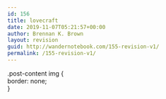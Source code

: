 ```yaml
---
id: 156
title: lovecraft
date: 2019-11-07T05:21:57+00:00
author: Brennan K. Brown
layout: revision
guid: http://wandernotebook.com/155-revision-v1/
permalink: /155-revision-v1/
---
```

.post-content img {  
border: none;  
}